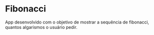 # Fibonacci

App desenvolvido com o objetivo de mostrar a sequência de fibonacci, quantos algarismos o usuário pedir.
